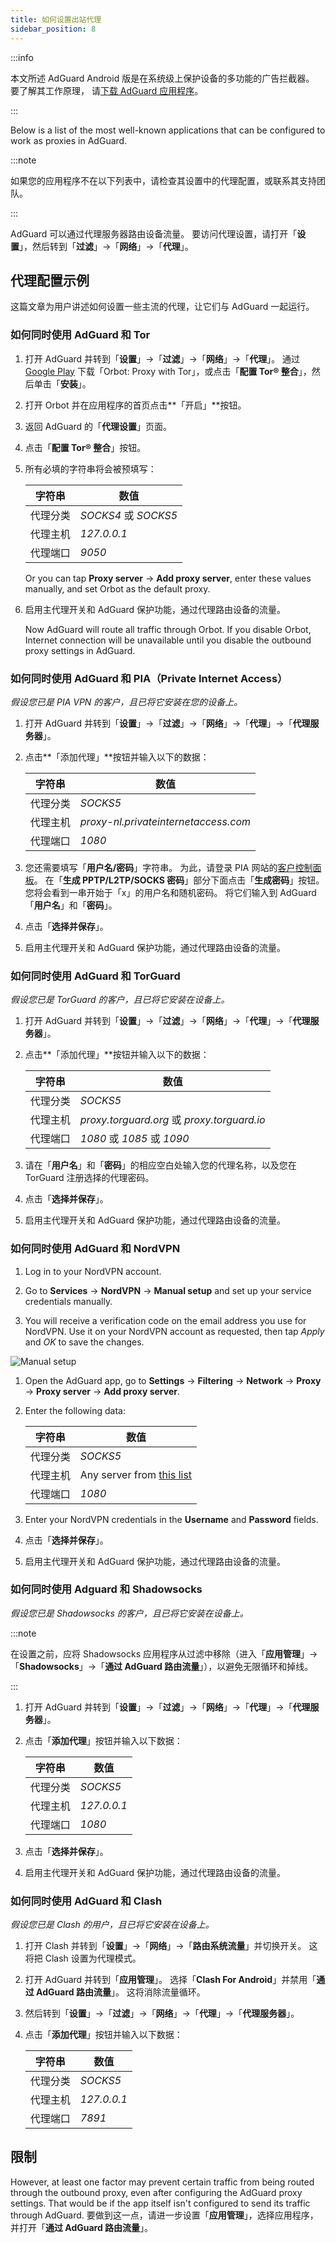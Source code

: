 ```yaml
---
title: 如何设置出站代理
sidebar_position: 8
---
```


:::info

本文所述 AdGuard Android 版是在系统级上保护设备的多功能的广告拦截器。 要了解其工作原理， 请[下载 AdGuard 应用程序](https://agrd.io/download-kb-adblock)。

:::

Below is a list of the most well-known applications that can be configured to work as proxies in AdGuard.

:::note

如果您的应用程序不在以下列表中，请检查其设置中的代理配置，或联系其支持团队。

:::

AdGuard 可以通过代理服务器路由设备流量。 要访问代理设置，请打开「**设置**」，然后转到「**过滤**」→「**网络**」→「**代理**」。

## 代理配置示例

这篇文章为用户讲述如何设置一些主流的代理，让它们与 AdGuard 一起运行。

### 如何同时使用 AdGuard 和 Tor

1. 打开 AdGuard 并转到「**设置**」→「**过滤**」→「**网络**」→「**代理**」。 通过 [Google Play](https://play.google.com/store/apps/details?id=org.torproject.android&noprocess) 下载「Orbot: Proxy with Tor」，或点击「**配置 Tor® 整合**」，然后单击「**安装**」。

1. 打开 Orbot 并在应用程序的首页点击**「开启」**按钮。

1. 返回 AdGuard 的「**代理设置**」页面。

1. 点击「**配置 Tor® 整合**」按钮。

1. 所有必填的字符串将会被预填写：

    | 字符串  | 数值                  |
    | ---- | ------------------- |
    | 代理分类 | *SOCKS4* 或 *SOCKS5* |
    | 代理主机 | *127.0.0.1*         |
    | 代理端口 | *9050*              |

    Or you can tap **Proxy server** → **Add proxy server**, enter these values manually, and set Orbot as the default proxy.

1. 启用主代理开关和 AdGuard 保护功能，通过代理路由设备的流量。

    Now AdGuard will route all traffic through Orbot. If you disable Orbot, Internet connection will be unavailable until you disable the outbound proxy settings in AdGuard.

### 如何同时使用 AdGuard 和 PIA（Private Internet Access）

*假设您已是 PIA VPN 的客户，且已将它安装在您的设备上。*

1. 打开 AdGuard 并转到「**设置**」→「**过滤**」→「**网络**」→「**代理**」→「**代理服务器**」。

1. 点击**「添加代理」**按钮并输入以下的数据：

    | 字符串  | 数值                                   |
    | ---- | ------------------------------------ |
    | 代理分类 | *SOCKS5*                             |
    | 代理主机 | *proxy-nl.privateinternetaccess.com* |
    | 代理端口 | *1080*                               |

1. 您还需要填写「**用户名/密码**」字符串。 为此，请登录 PIA 网站的[客户控制面板](https://www.privateinternetaccess.com/pages/client-sign-in)。 在「**生成 PPTP/L2TP/SOCKS 密码**」部分下面点击「**生成密码**」按钮。 您将会看到一串开始于「x」的用户名和随机密码。 将它们输入到 AdGuard「**用户名**」和「**密码**」。

1. 点击「**选择并保存**」。

1. 启用主代理开关和 AdGuard 保护功能，通过代理路由设备的流量。

### 如何同时使用 AdGuard 和 TorGuard

*假设您已是 TorGuard 的客户，且已将它安装在设备上。*

1. 打开 AdGuard 并转到「**设置**」→「**过滤**」→「**网络**」→「**代理**」→「**代理服务器**」。

1. 点击**「添加代理」**按钮并输入以下的数据：

    | 字符串  | 数值                                         |
    | ---- | ------------------------------------------ |
    | 代理分类 | *SOCKS5*                                   |
    | 代理主机 | *proxy.torguard.org* 或 *proxy.torguard.io* |
    | 代理端口 | *1080* 或 *1085* 或 *1090*                   |

1. 请在「**用户名**」和「**密码**」的相应空白处输入您的代理名称，以及您在 TorGuard 注册选择的代理密码。

1. 点击「**选择并保存**」。

1. 启用主代理开关和 AdGuard 保护功能，通过代理路由设备的流量。

### 如何同时使用 AdGuard 和 NordVPN

1. Log in to your NordVPN account.

1. Go to **Services** → **NordVPN** → **Manual setup** and set up your service credentials manually.

1. You will receive a verification code on the email address you use for NordVPN. Use it on your NordVPN account as requested, then tap *Apply* and *OK* to save the changes.

![Manual setup](https://cdn.adtidy.org/content/kb/ad_blocker/android/solving_problems/outbound-proxy/nordvpn-manual-setup.png)

1. Open the AdGuard app, go to **Settings** → **Filtering** → **Network** → **Proxy** → **Proxy server** → **Add proxy server**.

1. Enter the following data:

    | 字符串  | 数值                                                                                                                            |
    | ---- | ----------------------------------------------------------------------------------------------------------------------------- |
    | 代理分类 | *SOCKS5*                                                                                                                      |
    | 代理主机 | Any server from [this list](https://support.nordvpn.com/hc/en-us/articles/20195967385745-NordVPN-proxy-setup-for-qBittorrent) |
    | 代理端口 | *1080*                                                                                                                        |

1. Enter your NordVPN credentials in the **Username** and **Password** fields.

1. 点击「**选择并保存**」。

1. 启用主代理开关和 AdGuard 保护功能，通过代理路由设备的流量。

### 如何同时使用 Adguard 和 Shadowsocks

*假设您已是 Shadowsocks 的客户，且已将它安装在设备上。*

:::note

在设置之前，应将 Shadowsocks 应用程序从过滤中移除（进入「**应用管理**」→「**Shadowsocks**」→「**通过 AdGuard 路由流量**」），以避免无限循环和掉线。

:::

1. 打开 AdGuard 并转到「**设置**」→「**过滤**」→「**网络**」→「**代理**」→「**代理服务器**」。

1. 点击「**添加代理**」按钮并输入以下数据：

    | 字符串  | 数值          |
    | ---- | ----------- |
    | 代理分类 | *SOCKS5*    |
    | 代理主机 | *127.0.0.1* |
    | 代理端口 | *1080*      |

1. 点击「**选择并保存**」。

1. 启用主代理开关和 AdGuard 保护功能，通过代理路由设备的流量。

### 如何同时使用 AdGuard 和 Clash

*假设您已是 Clash 的用户，且已将它安装在设备上。*

1. 打开 Clash 并转到「**设置**」→「**网络**」→「**路由系统流量**」并切换开关。 这将把 Clash 设置为代理模式。

1. 打开 AdGuard 并转到「**应用管理**」。 选择「**Clash For Android**」并禁用「**通过 AdGuard 路由流量**」。 这将消除流量循环。

1. 然后转到「**设置**」→「**过滤**」→「**网络**」→「**代理**」→「**代理服务器**」。

1. 点击「**添加代理**」按钮并输入以下数据：

    | 字符串  | 数值          |
    | ---- | ----------- |
    | 代理分类 | *SOCKS5*    |
    | 代理主机 | *127.0.0.1* |
    | 代理端口 | *7891*      |

## 限制

However, at least one factor may prevent certain traffic from being routed through the outbound proxy, even after configuring the AdGuard proxy settings. That would be if the app itself isn't configured to send its traffic through AdGuard. 要做到这一点，请进一步设置「**应用管理**」，选择应用程序，并打开「**通过 AdGuard 路由流量**」。
